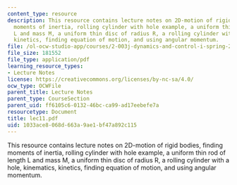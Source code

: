 ```yaml
---
content_type: resource
description: This resource contains lecture notes on 2D-motion of rigid bodies, finding
  moments of inertia, rolling cylinder with hole example, a uniform thin rod of length
  L and mass M, a uniform thin disc of radius R, a rolling cylinder with a hole, kinematics,
  kinetics, finding equation of motion, and using angular momentum.
file: /ol-ocw-studio-app/courses/2-003j-dynamics-and-control-i-spring-2007/1033ace8068d663a9ae1bf47a892c115_lec11.pdf
file_size: 181552
file_type: application/pdf
learning_resource_types:
- Lecture Notes
license: https://creativecommons.org/licenses/by-nc-sa/4.0/
ocw_type: OCWFile
parent_title: Lecture Notes
parent_type: CourseSection
parent_uid: ff6105c6-0132-46bc-ca99-ad17eebefe7a
resourcetype: Document
title: lec11.pdf
uid: 1033ace8-068d-663a-9ae1-bf47a892c115
---
```

This resource contains lecture notes on 2D-motion of rigid bodies, finding moments of inertia, rolling cylinder with hole example, a uniform thin rod of length L and mass M, a uniform thin disc of radius R, a rolling cylinder with a hole, kinematics, kinetics, finding equation of motion, and using angular momentum.